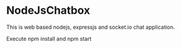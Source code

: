 # NodeJsChatbox

This is web based nodejs, expressjs and socket.io chat application.

Execute npm install and npm start
